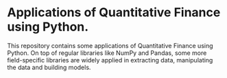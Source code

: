 # Applications of Quantitative Finance using Python. 
This repository contains some applications of Quantitative Finance using Python. On top of regular libraries like NumPy and Pandas, some more field-specific libraries are widely applied in extracting data, manipulating the data and building models.
